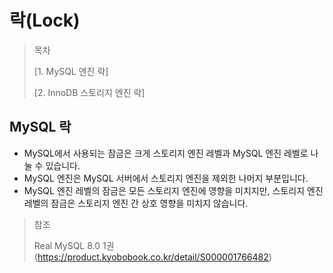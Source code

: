 # 락(Lock)

> 목차
> 
> [1. MySQL 엔진 락]
> 
> [2. InnoDB 스토리지 엔진 락]

## MySQL 락

* MySQL에서 사용되는 잠금은 크게 스토리지 엔진 레벨과 MySQL 엔진 레벨로 나눌 수 있습니다.
* MySQL 엔진은 MySQL 서버에서 스토리지 엔진을 제외한 나머지 부분입니다.
* MySQL 엔진 레벨의 잠금은 모든 스토리지 엔진에 영향을 미치지만, 스토리지 엔진 레벨의 잠금은 스토리지 엔진 간 상호 영향을 미치지 않습니다.

> 참조
> 
> Real MySQL 8.0 1권(https://product.kyobobook.co.kr/detail/S000001766482)